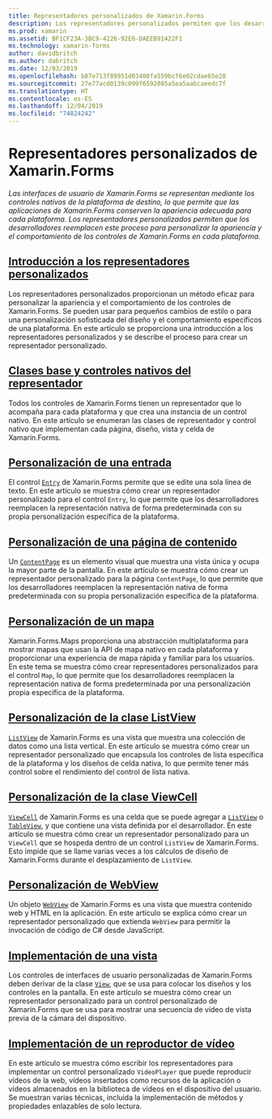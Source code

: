 ```yaml
---
title: Representadores personalizados de Xamarin.Forms
description: Los representadores personalizados permiten que los desarrolladores reemplacen la representación de los controles nativos en cada plataforma, para personalizar la apariencia y el comportamiento de los controles de Xamarin.Forms.
ms.prod: xamarin
ms.assetid: BF1CF23A-3BC9-4226-92E6-DAEEB91422F1
ms.technology: xamarin-forms
author: davidbritch
ms.author: dabritch
ms.date: 12/03/2019
ms.openlocfilehash: b87e713f89951d03408fa559bcf6e02cdae65e28
ms.sourcegitcommit: 27e77acd0139c099f6592085a5ea5aabcaeedc7f
ms.translationtype: HT
ms.contentlocale: es-ES
ms.lasthandoff: 12/04/2019
ms.locfileid: "74824242"
---
```

# <a name="xamarinforms-custom-renderers"></a>Representadores personalizados de Xamarin.Forms

_Las interfaces de usuario de Xamarin.Forms se representan mediante los controles nativos de la plataforma de destino, lo que permite que las aplicaciones de Xamarin.Forms conserven la apariencia adecuada para cada plataforma. Los representadores personalizados permiten que los desarrolladores reemplacen este proceso para personalizar la apariencia y el comportamiento de los controles de Xamarin.Forms en cada plataforma._

## <a name="introduction-to-custom-renderersintroductionmd"></a>[Introducción a los representadores personalizados](introduction.md)

Los representadores personalizados proporcionan un método eficaz para personalizar la apariencia y el comportamiento de los controles de Xamarin.Forms. Se pueden usar para pequeños cambios de estilo o para una personalización sofisticada del diseño y el comportamiento específicos de una plataforma. En este artículo se proporciona una introducción a los representadores personalizados y se describe el proceso para crear un representador personalizado.

## <a name="renderer-base-classes-and-native-controlsrenderersmd"></a>[Clases base y controles nativos del representador](renderers.md)

Todos los controles de Xamarin.Forms tienen un representador que lo acompaña para cada plataforma y que crea una instancia de un control nativo. En este artículo se enumeran las clases de representador y control nativo que implementan cada página, diseño, vista y celda de Xamarin.Forms.

## <a name="customizing-an-entryentrymd"></a>[Personalización de una entrada](entry.md)

El control [`Entry`](xref:Xamarin.Forms.Entry) de Xamarin.Forms permite que se edite una sola línea de texto. En este artículo se muestra cómo crear un representador personalizado para el control `Entry`, lo que permite que los desarrolladores reemplacen la representación nativa de forma predeterminada con su propia personalización específica de la plataforma.

## <a name="customizing-a-contentpagecontentpagemd"></a>[Personalización de una página de contenido](contentpage.md)

Un [`ContentPage`](xref:Xamarin.Forms.ContentPage) es un elemento visual que muestra una vista única y ocupa la mayor parte de la pantalla. En este artículo se muestra cómo crear un representador personalizado para la página `ContentPage`, lo que permite que los desarrolladores reemplacen la representación nativa de forma predeterminada con su propia personalización específica de la plataforma.

## <a name="customizing-a-mapmapindexmd"></a>[Personalización de un mapa](map/index.md)

Xamarin.Forms.Maps proporciona una abstracción multiplataforma para mostrar mapas que usan la API de mapa nativo en cada plataforma y proporcionar una experiencia de mapa rápida y familiar para los usuarios. En este tema se muestra cómo crear representadores personalizados para el control `Map`, lo que permite que los desarrolladores reemplacen la representación nativa de forma predeterminada por una personalización propia específica de la plataforma.

## <a name="customizing-a-listviewlistviewmd"></a>[Personalización de la clase ListView](listview.md)

[`ListView`](xref:Xamarin.Forms.ListView) de Xamarin.Forms es una vista que muestra una colección de datos como una lista vertical. En este artículo se muestra cómo crear un representador personalizado que encapsula los controles de lista específica de la plataforma y los diseños de celda nativa, lo que permite tener más control sobre el rendimiento del control de lista nativa.

## <a name="customizing-a-viewcellviewcellmd"></a>[Personalización de la clase ViewCell](viewcell.md)

[`ViewCell`](xref:Xamarin.Forms.ViewCell) de Xamarin.Forms es una celda que se puede agregar a [`ListView`](xref:Xamarin.Forms.ListView) o [`TableView`](xref:Xamarin.Forms.TableView), y que contiene una vista definida por el desarrollador. En este artículo se muestra cómo crear un representador personalizado para un `ViewCell` que se hospeda dentro de un control `ListView` de Xamarin.Forms. Esto impide que se llame varias veces a los cálculos de diseño de Xamarin.Forms durante el desplazamiento de `ListView`.

## <a name="customizing-a-webviewhybridwebviewmd"></a>[Personalización de WebView](hybridwebview.md)

Un objeto [`WebView`](xref:Xamarin.Forms.WebView) de Xamarin.Forms es una vista que muestra contenido web y HTML en la aplicación. En este artículo se explica cómo crear un representador personalizado que extienda `WebView` para permitir la invocación de código de C# desde JavaScript.

## <a name="implementing-a-viewviewmd"></a>[Implementación de una vista](view.md)

Los controles de interfaces de usuario personalizadas de Xamarin.Forms deben derivar de la clase [`View`](xref:Xamarin.Forms.View), que se usa para colocar los diseños y los controles en la pantalla. En este artículo se muestra cómo crear un representador personalizado para un control personalizado de Xamarin.Forms que se usa para mostrar una secuencia de vídeo de vista previa de la cámara del dispositivo.

## <a name="implementing-a-video-playervideo-playerindexmd"></a>[Implementación de un reproductor de vídeo](video-player/index.md)

En este artículo se muestra cómo escribir los representadores para implementar un control personalizado `VideoPlayer` que puede reproducir vídeos de la web, vídeos insertados como recursos de la aplicación o vídeos almacenados en la biblioteca de vídeos en el dispositivo del usuario. Se muestran varias técnicas, incluida la implementación de métodos y propiedades enlazables de solo lectura.
